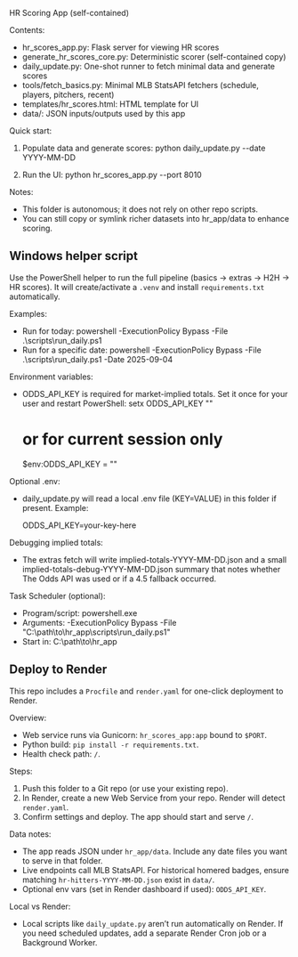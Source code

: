 HR Scoring App (self-contained)

Contents:
- hr_scores_app.py: Flask server for viewing HR scores
- generate_hr_scores_core.py: Deterministic scorer (self-contained copy)
- daily_update.py: One-shot runner to fetch minimal data and generate scores
- tools/fetch_basics.py: Minimal MLB StatsAPI fetchers (schedule, players, pitchers, recent)
- templates/hr_scores.html: HTML template for UI
- data/: JSON inputs/outputs used by this app

Quick start:
1) Populate data and generate scores:
	python daily_update.py --date YYYY-MM-DD

2) Run the UI:
	python hr_scores_app.py --port 8010

Notes:
- This folder is autonomous; it does not rely on other repo scripts.
- You can still copy or symlink richer datasets into hr_app/data to enhance scoring.

## Windows helper script

Use the PowerShell helper to run the full pipeline (basics → extras → H2H → HR scores). It will create/activate a `.venv` and install `requirements.txt` automatically.

Examples:

- Run for today:
	powershell -ExecutionPolicy Bypass -File .\scripts\run_daily.ps1
- Run for a specific date:
	powershell -ExecutionPolicy Bypass -File .\scripts\run_daily.ps1 -Date 2025-09-04

Environment variables:

- ODDS_API_KEY is required for market-implied totals. Set it once for your user and restart PowerShell:
	setx ODDS_API_KEY "<your-key>"
	# or for current session only
	$env:ODDS_API_KEY = "<your-key>"

Optional .env:

- daily_update.py will read a local .env file (KEY=VALUE) in this folder if present. Example:

	ODDS_API_KEY=your-key-here

Debugging implied totals:

- The extras fetch will write implied-totals-YYYY-MM-DD.json and a small implied-totals-debug-YYYY-MM-DD.json summary that notes whether The Odds API was used or if a 4.5 fallback occurred.

Task Scheduler (optional):

- Program/script: powershell.exe
- Arguments: -ExecutionPolicy Bypass -File "C:\path\to\hr_app\scripts\run_daily.ps1"
- Start in: C:\path\to\hr_app

## Deploy to Render

This repo includes a `Procfile` and `render.yaml` for one-click deployment to Render.

Overview:
- Web service runs via Gunicorn: `hr_scores_app:app` bound to `$PORT`.
- Python build: `pip install -r requirements.txt`.
- Health check path: `/`.

Steps:
1) Push this folder to a Git repo (or use your existing repo).
2) In Render, create a new Web Service from your repo. Render will detect `render.yaml`.
3) Confirm settings and deploy. The app should start and serve `/`.

Data notes:
- The app reads JSON under `hr_app/data`. Include any date files you want to serve in that folder.
- Live endpoints call MLB StatsAPI. For historical homered badges, ensure matching `hr-hitters-YYYY-MM-DD.json` exist in `data/`.
- Optional env vars (set in Render dashboard if used): `ODDS_API_KEY`.

Local vs Render:
- Local scripts like `daily_update.py` aren’t run automatically on Render. If you need scheduled updates, add a separate Render Cron job or a Background Worker.

